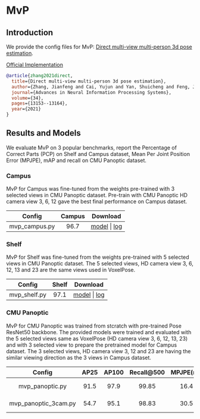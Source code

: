 # MvP

## Introduction

We provide the config files for MvP: [Direct multi-view multi-person 3d pose estimation](https://arxiv.org/pdf/2111.04076.pdf).

[Official Implementation](https://github.com/sail-sg/mvp)

```BibTeX
@article{zhang2021direct,
  title={Direct multi-view multi-person 3d pose estimation},
  author={Zhang, Jianfeng and Cai, Yujun and Yan, Shuicheng and Feng, Jiashi and others},
  journal={Advances in Neural Information Processing Systems},
  volume={34},
  pages={13153--13164},
  year={2021}
}
```

## Results and Models

We evaluate MvP on 3 popular benchmarks, report the Percentage of Correct Parts (PCP) on Shelf and Campus dataset, Mean Per Joint Position Error (MPJPE), mAP and recall on CMU Panoptic dataset.

### Campus

MvP for Campus was fine-tuned from the weights pre-trained with 3 selected views in CMU Panoptic dataset. Pre-train with CMU Panoptic HD camera view 3, 6, 12 gave the best final performance on Campus dataset.

| Config | Campus  | Download |
|:------:|:-------:|:--------:|
| mvp_campus.py | 96.7 | [model]() &#124; [log]() |


### Shelf

MvP for Shelf was fine-tuned from the weights pre-trained with 5 selected views in CMU Panoptic dataset. The 5 selected views, HD camera view 3, 6, 12, 13 and 23 are the same views used in VoxelPose.

| Config | Shelf  | Download |
|:------:|:-------:|:--------:|
| mvp_shelf.py  | 97.1 | [model]() &#124; [log]() |


### CMU Panoptic

MvP for CMU Panoptic was trained from stcratch with pre-trained Pose ResNet50 backbone. The provided models were trained and evaluated with the 5 selected views same as VoxelPose (HD camera view 3, 6, 12, 13, 23) and with 3 selected view to prepare the pretrained model for Campus dataset. The 3 selected views, HD camera view 3, 12 and 23 are having the similar viewing direction as the 3 views in Campus dataset.

| Config | AP25 | AP100 | Recall@500 | MPJPE(mm) |Download |
|:------:|:----:|:----:|:---------:|:--------:|:--------:|
| mvp_panoptic.py | 91.5 | 97.9 | 99.85 |16.45 | [model]() &#124; [log]() |
| mvp_panoptic_3cam.py | 54.7 | 95.1 | 98.83 |30.55 | [model]() &#124; [log]() |

